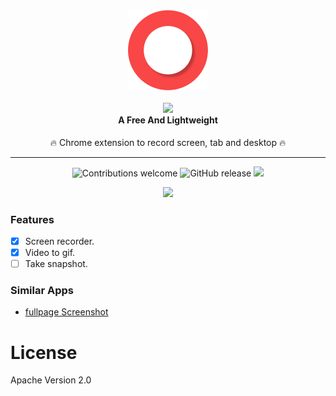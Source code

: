 <div align="center">
  <img src="icons/icon128.png"><br /><br />
  <img src="https://i.ibb.co/NtPFvJ9/New-Project.png">
  <h4 style="margin-top:0">A Free And Lightweight</h4>
  <p>🔥 Chrome extension to record screen, tab and desktop 🔥</p>

<hr>

  ![Contributions welcome](https://img.shields.io/badge/contributions-welcome-brightgreen) ![GitHub release](https://img.shields.io/github/release/Chromo-lib/reco/all?logo=GitHub) ![](https://badgen.net/github/license/Chromo-lib/reco)  

</div>

<div align="center">
  <img src="https://media.giphy.com/media/UvL5ixJCvDsBIBX2rf/giphy.gif">
</div>

### Features
- [x] Screen recorder.
- [x] Video to gif.
- [ ] Take snapshot.

### Similar Apps
- [fullpage Screenshot](https://github.com/Chromo-lib/screenshot-fullpage-extension)

# License
Apache Version 2.0
